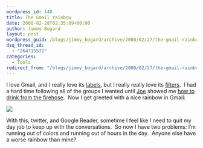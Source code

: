 ```yaml
---
wordpress_id: 148
title: The Gmail rainbow
date: 2008-02-28T02:35:09+00:00
author: Jimmy Bogard
layout: post
wordpress_guid: /blogs/jimmy_bogard/archive/2008/02/27/the-gmail-rainbow.aspx
dsq_thread_id:
  - "264715572"
categories:
  - Tools
redirect_from: "/blogs/jimmy_bogard/archive/2008/02/27/the-gmail-rainbow.aspx/"
---
```

I love Gmail, and I really love its [labels](http://mail.google.com/support/bin/answer.py?answer=6560), but I really really love its [filters](http://mail.google.com/support/bin/answer.py?hl=en&answer=6579).&nbsp; I had a hard time following all of the groups I wanted until [Joe](http://lostechies.com/blogs/joe_ocampo/default.aspx) showed me [how to drink from the firehose](http://lostechies.com/blogs/joe_ocampo/archive/2008/01/09/how-to-drink-from-a-fire-hose.aspx).&nbsp; Now I get greeted with a nice rainbow in Gmail:

 ![](http://grabbagoftimg.s3.amazonaws.com/gmail_rainbow.PNG)

With this, twitter, and Google Reader, sometime I feel like I need to quit my day job to keep up with the conversations.&nbsp; So now I have two problems: I&#8217;m running out of colors and running out of hours in the day.&nbsp; Anyone else have a worse rainbow than mine?
